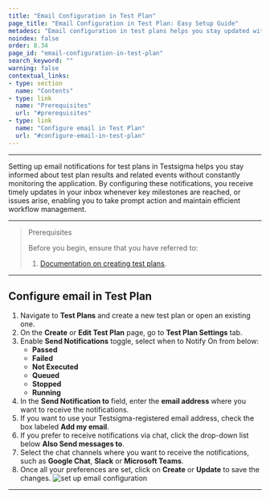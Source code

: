 ```yaml
---
title: "Email Configuration in Test Plan"
page_title: "Email Configuration in Test Plan: Easy Setup Guide"
metadesc: "Email configuration in test plans helps you stay updated with test results. Follow this simple guide to set up notifications for efficient workflow management."
noindex: false
order: 8.34
page_id: "email-configuration-in-test-plan"
search_keyword: ""
warning: false
contextual_links:
- type: section
  name: "Contents" 
- type: link
  name: "Prerequisites"
  url: "#prerequisites"  
- type: link
  name: "Configure email in Test Plan"
  url: "#configure-email-in-test-plan"
---
```


---

Setting up email notifications for test plans in Testsigma helps you stay informed about test plan results and related events without constantly monitoring the application. By configuring these notifications, you receive timely updates in your inbox whenever key milestones are reached, or issues arise, enabling you to take prompt action and maintain efficient workflow management. 

---

> <p id="prerequisites">Prerequisites</p>
>
> Before you begin, ensure that you have referred to:
> 1. [Documentation on creating test plans](https://testsigma.com/docs/test-management/test-plans/overview/).

---

## **Configure email in Test Plan**

1. Navigate to **Test Plans** and create a new test plan or open an existing one.
2. On the **Create** or **Edit Test Plan** page, go to **Test Plan Settings** tab.
3. Enable **Send Notifications** toggle, select when to Notify On from below:
    - **Passed**
    - **Failed**
    - **Not Executed**
    - **Queued**
    - **Stopped**
    - **Running**
4. In the **Send Notification to** field, enter the **email address** where you want to receive the notifications.
5. If you want to use your Testsigma-registered email address, check the box labeled **Add my email**.
6. If you prefer to receive notifications via chat, click the drop-down list below **Also Send messages to**.
7. Select the chat channels where you want to receive the notifications, such as **Google Chat**, **Slack** or **Microsoft Teams**.
8. Once all your preferences are set, click on **Create** or **Update** to save the changes. ![set up email configuration](https://s3.amazonaws.com/static-docs.testsigma.com/new_images/projects/applications/email_configuration_test_plan.gif)

---